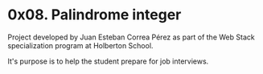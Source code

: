 # 0x08. Palindrome integer

Project developed by Juan Esteban Correa Pérez as part of the Web Stack specialization program at Holberton School.

It's purpose is to help the student prepare for job interviews.
